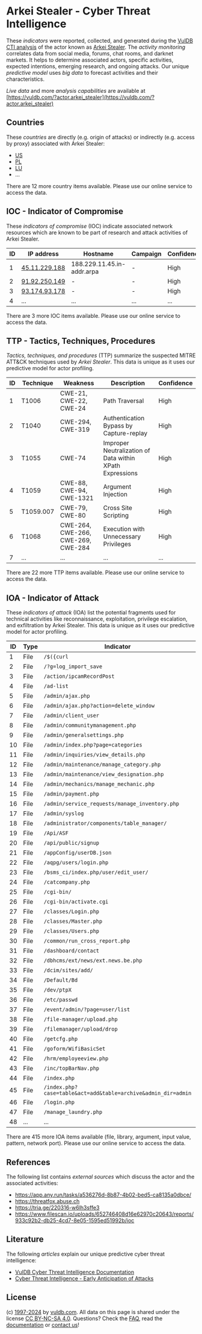 # Arkei Stealer - Cyber Threat Intelligence

These _indicators_ were reported, collected, and generated during the [VulDB CTI analysis](https://vuldb.com/?kb.cti) of the actor known as [Arkei Stealer](https://vuldb.com/?actor.arkei_stealer). The _activity monitoring_ correlates data from social media, forums, chat rooms, and darknet markets. It helps to determine associated actors, specific activities, expected intentions, emerging research, and ongoing attacks. Our unique _predictive model_ uses _big data_ to forecast activities and their characteristics.

_Live data_ and more _analysis capabilities_ are available at [https://vuldb.com/?actor.arkei_stealer](https://vuldb.com/?actor.arkei_stealer)

## Countries

These _countries_ are directly (e.g. origin of attacks) or indirectly (e.g. access by proxy) associated with Arkei Stealer:

* [US](https://vuldb.com/?country.us)
* [PL](https://vuldb.com/?country.pl)
* [LU](https://vuldb.com/?country.lu)
* ...

There are 12 more country items available. Please use our online service to access the data.

## IOC - Indicator of Compromise

These _indicators of compromise_ (IOC) indicate associated network resources which are known to be part of research and attack activities of Arkei Stealer.

ID | IP address | Hostname | Campaign | Confidence
-- | ---------- | -------- | -------- | ----------
1 | [45.11.229.188](https://vuldb.com/?ip.45.11.229.188) | 188.229.11.45.in-addr.arpa | - | High
2 | [91.92.250.149](https://vuldb.com/?ip.91.92.250.149) | - | - | High
3 | [93.174.93.178](https://vuldb.com/?ip.93.174.93.178) | - | - | High
4 | ... | ... | ... | ...

There are 3 more IOC items available. Please use our online service to access the data.

## TTP - Tactics, Techniques, Procedures

_Tactics, techniques, and procedures_ (TTP) summarize the suspected MITRE ATT&CK techniques used by _Arkei Stealer_. This data is unique as it uses our predictive model for actor profiling.

ID | Technique | Weakness | Description | Confidence
-- | --------- | -------- | ----------- | ----------
1 | T1006 | CWE-21, CWE-22, CWE-24 | Path Traversal | High
2 | T1040 | CWE-294, CWE-319 | Authentication Bypass by Capture-replay | High
3 | T1055 | CWE-74 | Improper Neutralization of Data within XPath Expressions | High
4 | T1059 | CWE-88, CWE-94, CWE-1321 | Argument Injection | High
5 | T1059.007 | CWE-79, CWE-80 | Cross Site Scripting | High
6 | T1068 | CWE-264, CWE-266, CWE-269, CWE-284 | Execution with Unnecessary Privileges | High
7 | ... | ... | ... | ...

There are 22 more TTP items available. Please use our online service to access the data.

## IOA - Indicator of Attack

These _indicators of attack_ (IOA) list the potential fragments used for technical activities like reconnaissance, exploitation, privilege escalation, and exfiltration by Arkei Stealer. This data is unique as it uses our predictive model for actor profiling.

ID | Type | Indicator | Confidence
-- | ---- | --------- | ----------
1 | File | `/$({curl` | Medium
2 | File | `/?g=log_import_save` | High
3 | File | `/action/ipcamRecordPost` | High
4 | File | `/ad-list` | Medium
5 | File | `/admin/ajax.php` | High
6 | File | `/admin/ajax.php?action=delete_window` | High
7 | File | `/admin/client_user` | High
8 | File | `/admin/communitymanagement.php` | High
9 | File | `/admin/generalsettings.php` | High
10 | File | `/admin/index.php?page=categories` | High
11 | File | `/admin/inquiries/view_details.php` | High
12 | File | `/admin/maintenance/manage_category.php` | High
13 | File | `/admin/maintenance/view_designation.php` | High
14 | File | `/admin/mechanics/manage_mechanic.php` | High
15 | File | `/admin/payment.php` | High
16 | File | `/admin/service_requests/manage_inventory.php` | High
17 | File | `/admin/syslog` | High
18 | File | `/administrator/components/table_manager/` | High
19 | File | `/Api/ASF` | Medium
20 | File | `/api/public/signup` | High
21 | File | `/appConfig/userDB.json` | High
22 | File | `/aqpg/users/login.php` | High
23 | File | `/bsms_ci/index.php/user/edit_user/` | High
24 | File | `/catcompany.php` | High
25 | File | `/cgi-bin/` | Medium
26 | File | `/cgi-bin/activate.cgi` | High
27 | File | `/classes/Login.php` | High
28 | File | `/classes/Master.php` | High
29 | File | `/classes/Users.php` | High
30 | File | `/common/run_cross_report.php` | High
31 | File | `/dashboard/contact` | High
32 | File | `/dbhcms/ext/news/ext.news.be.php` | High
33 | File | `/dcim/sites/add/` | High
34 | File | `/Default/Bd` | Medium
35 | File | `/dev/ptpX` | Medium
36 | File | `/etc/passwd` | Medium
37 | File | `/event/admin/?page=user/list` | High
38 | File | `/file-manager/upload.php` | High
39 | File | `/filemanager/upload/drop` | High
40 | File | `/getcfg.php` | Medium
41 | File | `/goform/WifiBasicSet` | High
42 | File | `/hrm/employeeview.php` | High
43 | File | `/inc/topBarNav.php` | High
44 | File | `/index.php` | Medium
45 | File | `/index.php?case=table&act=add&table=archive&admin_dir=admin` | High
46 | File | `/login.php` | Medium
47 | File | `/manage_laundry.php` | High
48 | ... | ... | ...

There are 415 more IOA items available (file, library, argument, input value, pattern, network port). Please use our online service to access the data.

## References

The following list contains _external sources_ which discuss the actor and the associated activities:

* https://app.any.run/tasks/a536276d-8b87-4b02-bed5-ca8135a0dbce/
* https://threatfox.abuse.ch
* https://tria.ge/220316-w6lh3sffe3
* https://www.filescan.io/uploads/652746408d16e62970c20643/reports/933c92b2-db25-4cd7-8e05-1595ed51992b/ioc

## Literature

The following _articles_ explain our unique predictive cyber threat intelligence:

* [VulDB Cyber Threat Intelligence Documentation](https://vuldb.com/?kb.cti)
* [Cyber Threat Intelligence - Early Anticipation of Attacks](https://www.scip.ch/en/?labs.20201022)

## License

(c) [1997-2024](https://vuldb.com/?kb.changelog) by [vuldb.com](https://vuldb.com/?kb.about). All data on this page is shared under the license [CC BY-NC-SA 4.0](https://creativecommons.org/licenses/by-nc-sa/4.0/). Questions? Check the [FAQ](https://vuldb.com/?kb.faq), read the [documentation](https://vuldb.com/?kb) or [contact us](https://vuldb.com/?contact)!
